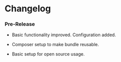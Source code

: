 Changelog
=========

### Pre-Release

* Basic functionality improved. Configuration added.

* Composer setup to make bundle reusable.

* Basic setup for open source usage.
